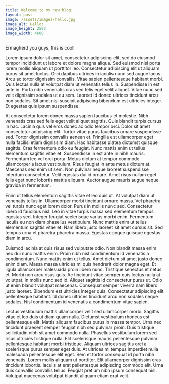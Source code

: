 ```yaml
---
title: Welcome to my new blog!
layout: post
image: /assets/images/hello.jpg
image_alt: Hello!
image_height: 2592
image_width: 4608
---
```

Ermagherd you guys, this is cool!

Lorem ipsum dolor sit amet, consectetur adipiscing elit, sed do eiusmod tempor incididunt ut labore et dolore magna aliqua. Sed euismod nisi porta lorem mollis aliquam ut porttitor leo. Consectetur adipiscing elit ut aliquam purus sit amet luctus. Orci dapibus ultrices in iaculis nunc sed augue lacus. Arcu ac tortor dignissim convallis. Vitae sapien pellentesque habitant morbi. Quis lectus nulla at volutpat diam ut venenatis tellus in. Suspendisse in est ante in. Porta nibh venenatis cras sed felis eget velit aliquet. Vitae nunc sed velit dignissim sodales ut eu sem. Laoreet id donec ultrices tincidunt arcu non sodales. Sit amet nisl suscipit adipiscing bibendum est ultricies integer. Et egestas quis ipsum suspendisse.

At consectetur lorem donec massa sapien faucibus et molestie. Nibh venenatis cras sed felis eget velit aliquet sagittis. Quis blandit turpis cursus in hac. Lacinia quis vel eros donec ac odio tempor orci. Dolor sit amet consectetur adipiscing elit. Tortor vitae purus faucibus ornare suspendisse sed. Tortor dignissim convallis aenean et. Fringilla est ullamcorper eget nulla facilisi etiam dignissim diam. Hac habitasse platea dictumst quisque sagittis. Cras fermentum odio eu feugiat. Nunc mattis enim ut tellus elementum sagittis vitae et. Suspendisse in est ante in nibh mauris. Fermentum leo vel orci porta. Metus dictum at tempor commodo ullamcorper a lacus vestibulum. Risus feugiat in ante metus dictum at. Maecenas sed enim ut sem. Non pulvinar neque laoreet suspendisse interdum consectetur. Velit egestas dui id ornare. Amet risus nullam eget felis eget nunc lobortis mattis aliquam. Auctor augue mauris augue neque gravida in fermentum.

Enim ut tellus elementum sagittis vitae et leo duis ut. At volutpat diam ut venenatis tellus in. Ullamcorper morbi tincidunt ornare massa. Vel pharetra vel turpis nunc eget lorem dolor. Purus in mollis nunc sed. Consectetur libero id faucibus nisl. Leo in vitae turpis massa sed elementum tempus egestas sed. Integer feugiat scelerisque varius morbi enim. Fermentum iaculis eu non diam phasellus vestibulum. Nunc mattis enim ut tellus elementum sagittis vitae et. Nam libero justo laoreet sit amet cursus sit. Sed tempus urna et pharetra pharetra massa. Egestas congue quisque egestas diam in arcu.

Euismod lacinia at quis risus sed vulputate odio. Non blandit massa enim nec dui nunc mattis enim. Proin nibh nisl condimentum id venenatis a condimentum. Nunc mattis enim ut tellus. Amet dictum sit amet justo donec enim diam. Massa massa ultricies mi quis hendrerit dolor magna eget. Et ligula ullamcorper malesuada proin libero nunc. Tristique senectus et netus et. Morbi non arcu risus quis. Ac tincidunt vitae semper quis lectus nulla at volutpat. In mollis nunc sed id. Aliquet sagittis id consectetur purus ut. Odio ut enim blandit volutpat maecenas. Consequat semper viverra nam libero justo laoreet. Bibendum est ultricies integer quis. Consectetur adipiscing elit pellentesque habitant. Id donec ultrices tincidunt arcu non sodales neque sodales. Nisl condimentum id venenatis a condimentum vitae sapien.

Lectus vestibulum mattis ullamcorper velit sed ullamcorper morbi. Sagittis vitae et leo duis ut diam quam nulla. Dictumst vestibulum rhoncus est pellentesque elit. Mattis aliquam faucibus purus in massa tempor. Urna nec tincidunt praesent semper feugiat nibh sed pulvinar proin. Duis tristique sollicitudin nibh sit amet commodo nulla. Phasellus vestibulum lorem sed risus ultricies tristique nulla. Elit scelerisque mauris pellentesque pulvinar pellentesque habitant morbi tristique. Aliquam ultrices sagittis orci a scelerisque purus semper eget duis. At ultrices mi tempus imperdiet nulla malesuada pellentesque elit eget. Sem et tortor consequat id porta nibh venenatis. Lorem mollis aliquam ut porttitor. Elit ullamcorper dignissim cras tincidunt lobortis. Iaculis at erat pellentesque adipiscing commodo elit. Urna duis convallis convallis tellus. Feugiat pretium nibh ipsum consequat nisl. Volutpat maecenas volutpat blandit aliquam etiam erat velit.
